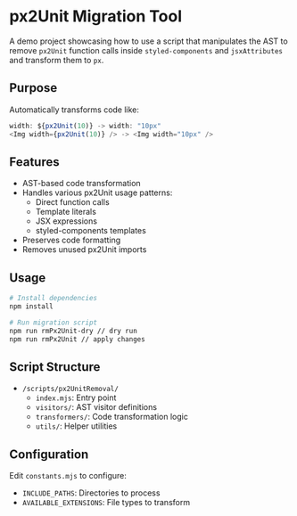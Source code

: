 # px2Unit Migration Tool

A demo project showcasing how to use a script that manipulates the AST to remove `px2Unit` function calls inside `styled-components` and `jsxAttributes` and transform them to `px`.

## Purpose

Automatically transforms code like:

```javascript
width: ${px2Unit(10)} -> width: "10px"
<Img width={px2Unit(10)} /> -> <Img width="10px" />
```

## Features

- AST-based code transformation
- Handles various px2Unit usage patterns:
  - Direct function calls
  - Template literals
  - JSX expressions
  - styled-components templates
- Preserves code formatting
- Removes unused px2Unit imports

## Usage

```bash
# Install dependencies
npm install

# Run migration script
npm run rmPx2Unit-dry // dry run
npm run rmPx2Unit // apply changes
```

## Script Structure

- `/scripts/px2UnitRemoval/`
  - `index.mjs`: Entry point
  - `visitors/`: AST visitor definitions
  - `transformers/`: Code transformation logic
  - `utils/`: Helper utilities

## Configuration

Edit `constants.mjs` to configure:

- `INCLUDE_PATHS`: Directories to process
- `AVAILABLE_EXTENSIONS`: File types to transform
